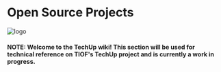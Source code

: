 # Open Source Projects

![logo](https://user-images.githubusercontent.com/9198668/103220584-8fe60480-495b-11eb-91c8-80ccb27aef16.png)

#### NOTE: Welcome to the TechUp wiki! This section will be used for technical reference on TIOF's TechUp project and is currently a work in progress.

###
